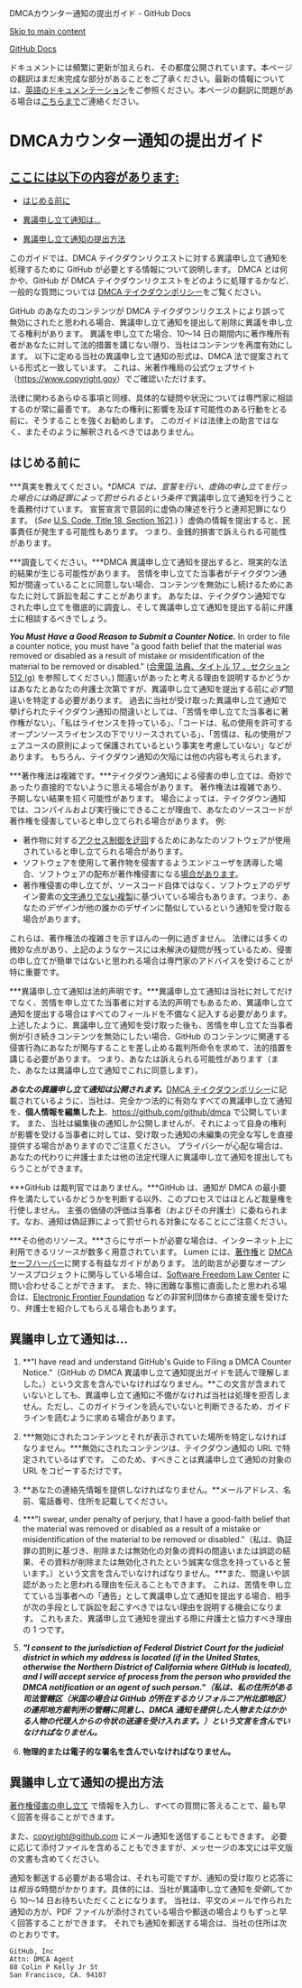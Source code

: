 DMCAカウンター通知の提出ガイド - GitHub Docs

[Skip to main content](#main-content)

[](/ja)[GitHub Docs](/ja)

ドキュメントには頻繁に更新が加えられ、その都度公開されています。本ページの翻訳はまだ未完成な部分があることをご了承ください。最新の情報については、[英語のドキュメンテーション](/en)をご参照ください。本ページの翻訳に問題がある場合は[こちらまで](https://github.com/contact?form[subject]=translation%20issue%20on%20docs.github.com&form[comments]=)ご連絡ください。

DMCAカウンター通知の提出ガイド
==========

[ここには以下の内容があります:](/site-policy/content-removal-policies/guide-to-submitting-a-dmca-counter-notice#in-this-article)
----------

* [はじめる前に](#before-you-start)

* [異議申し立て通知は...](#your-counter-notice-must)

* [異議申し立て通知の提出方法](#how-to-submit-your-counter-notice)

このガイドでは、DMCA テイクダウンリクエストに対する異議申し立て通知を処理するために GitHub が必要とする情報について説明します。 DMCA とは何かや、GitHub が DMCA テイクダウンリクエストをどのように処理するかなど、一般的な質問については [DMCA テイクダウンポリシー](/ja/articles/dmca-takedown-policy)をご覧ください。

GitHub のあなたのコンテンツが DMCA テイクダウンリクエストにより誤って無効にされたと思われる場合、異議申し立て通知を提出して削除に異議を申し立てる権利があります。 異議を申し立てた場合、10〜14 日の期間内に著作権所有者があなたに対して法的措置を講じない限り、当社はコンテンツを再度有効にします。 以下に定める当社の異議申し立て通知の形式は、DMCA 法で提案されている形式と一致しています。 これは、米著作権局の公式ウェブサイト（<https://www.copyright.gov>）でご確認いただけます。

法律に関わるあらゆる事項と同様、具体的な疑問や状況については専門家に相談するのが常に最善です。 あなたの権利に影響を及ぼす可能性のある行動をとる前に、そうすることを強くお勧めします。 このガイドは法律上の助言ではなく、またそのように解釈されるべきではありません。

[](#before-you-start)はじめる前に
----------

 ***真実を教えてください。***DMCA では、宣誓を行い、虚偽の申し立てを行った場合には*偽証罪によって罰せられるという条件で*異議申し立て通知を行うことを義務付けています。 宣誓宣言で意図的に虚偽の陳述を行うと連邦犯罪になります。 (*See* [U.S. Code, Title 18, Section 1621](https://www.gpo.gov/fdsys/pkg/USCODE-2011-title18/html/USCODE-2011-title18-partI-chap79-sec1621.htm).) ）虚偽の情報を提出すると、民事責任が発生する可能性もあります。 つまり、金銭的損害で訴えられる可能性があります。

***調査してください。***DMCA 異議申し立て通知を提出すると、現実的な法的結果が生じる可能性があります。 苦情を申し立てた当事者がテイクダウン通知が間違っていることに同意しない場合、コンテンツを無効にし続けるためにあなたに対して訴訟を起こすことがあります。 あなたは、テイクダウン通知でなされた申し立てを徹底的に調査し、そして異議申し立て通知を提出する前に弁護士に相談するべきでしょう。

***You Must Have a Good Reason to Submit a Counter Notice.*** In order to file a counter notice, you must have "a good faith belief that the material was removed or disabled as a result of mistake or misidentification of the material to be removed or disabled." ([合衆国 法典、タイトル 17 、セクション 512 (g)](https://www.copyright.gov/title17/92chap5.html#512) を参照してください。) 間違いがあったと考える理由を説明するかどうかはあなたとあなたの弁護士次第ですが、異議申し立て通知を提出する前に*必ず*間違いを特定する必要があります。 過去に当社が受け取った異議申し立て通知で挙げられたテイクダウン通知の間違いとしては、「苦情を申し立てた当事者に著作権がない」、「私はライセンスを持っている」、「コードは、私の使用を許可するオープンソースライセンスの下でリリースされている」、「苦情は、私の使用がフェアユースの原則によって保護されているという事実を考慮していない」などがあります。 もちろん、テイクダウン通知の欠陥には他の内容も考えられます。

***著作権法は複雑です。***テイクダウン通知による侵害の申し立ては、奇妙であったり直接的でないように思える場合があります。 著作権法は複雑であり、予期しない結果を招く可能性があります。 場合によっては、テイクダウン通知では、コンパイルおよび実行後にできることが理由で、あなたのソースコードが著作権を侵害していると申し立てられる場合があります。 例:

* 著作物に対する[アクセス制御を迂回](https://www.copyright.gov/title17/92chap12.html)するためにあなたのソフトウェアが使用されていると申し立てられる場合があります。
* ソフトウェアを使用して著作物を侵害するようエンドユーザを誘導した場合、ソフトウェアの配布が著作権侵害になる[場合があります](https://www.copyright.gov/docs/mgm/)。
* 著作権侵害の申し立てが、ソースコード自体ではなく、ソフトウェアのデザイン要素の[文字通りでない複製](https://en.wikipedia.org/wiki/Substantial_similarity)に基づいている場合もあります。つまり、あなたの*デザイン*が他の誰かのデザインに酷似しているという通知を受け取る場合があります。

これらは、著作権法の複雑さを示すほんの一例に過ぎません。 法律には多くの微妙な点があり、上記のようなケースには未解決の疑問が残っているため、侵害の申し立てが簡単ではないと思われる場合は専門家のアドバイスを受けることが特に重要です。

***異議申し立て通知は法的声明です。***異議申し立て通知は当社に対してだけでなく、苦情を申し立てた当事者に対する法的声明でもあるため、異議申し立て通知を提出する場合はすべてのフィールドを不備なく記入する必要があります。 上述したように、異議申し立て通知を受け取った後も、苦情を申し立てた当事者側が引き続きコンテンツを無効にしたい場合、GitHub のコンテンツに関連する侵害行為にあなたが関与することを差し止める裁判所命令を求めて、法的措置を講じる必要があります。 つまり、あなたは訴えられる可能性があります（また、あなたは異議申し立て通知でこれに同意します）。

***あなたの異議申し立て通知は公開されます。***[DMCA テイクダウンポリシー](/ja/articles/dmca-takedown-policy#d-transparency)に記載されているように、当社は、完全かつ法的に有効なすべての異議申し立て通知を、**個人情報を編集した上**、<https://github.com/github/dmca> で公開しています。 また、当社は編集後の通知しか公開しませんが、それによって自身の権利が影響を受ける当事者に対しては、受け取った通知の未編集の完全な写しを直接提供する場合がありますのでご注意ください。 プライバシーが心配な場合は、あなたの代わりに弁護士または他の法定代理人に異議申し立て通知を提出してもらうことができます。

***GitHub は裁判官ではありません。***GitHub は、通知が DMCA の最小要件を満たしているかどうかを判断する以外、このプロセスではほとんど裁量権を行使しません。 主張の価値の評価は当事者（およびその弁護士）に委ねられます。なお、通知は偽証罪によって罰せられる対象になることにご注意ください。

***その他のリソース。***さらにサポートが必要な場合は、インターネット上に利用できるリソースが数多く用意されています。 Lumen には、[著作権](https://www.lumendatabase.org/topics/5)と [DMCA セーフハーバー](https://www.lumendatabase.org/topics/14)に関する有益なガイドがあります。 法的助言が必要なオープンソースプロジェクトに関与している場合は、[Software Freedom Law Center](https://www.softwarefreedom.org/about/contact/) に問い合わせることができます。 また、特に困難な事態に直面したと思われる場合は、[Electronic Frontier Foundation](https://www.eff.org/pages/legal-assistance) などの非営利団体から直接支援を受けたり、弁護士を紹介してもらえる場合もあります。

[](#your-counter-notice-must)異議申し立て通知は...
----------

1. **"I have read and understand GitHub's Guide to Filing a DMCA Counter Notice."（GitHub の DMCA 異議申し立て通知提出ガイドを読んで理解しました。）という文言を含んでいなければなりません。**この文言が含まれていないとしても、異議申し立て通知に不備がなければ当社は処理を拒否しません。ただし、このガイドラインを読んでいないと判断できるため、ガイドラインを読むように求める場合があります。

2. ***無効にされたコンテンツとそれが表示されていた場所を特定しなければなりません。***無効にされたコンテンツは、テイクダウン通知の URL で特定されているはずです。 このため、すべきことは異議申し立て通知の対象の URL をコピーするだけです。

3. **あなたの連絡先情報を提供しなければなりません。**メールアドレス、名前、電話番号、住所を記載してください。

4. ***"I swear, under penalty of perjury, that I have a good-faith belief that the material was removed or disabled as a result of a mistake or misidentification of the material to be removed or disabled."（私は、偽証罪の罰則に基づき、削除または無効化の対象の資料の間違いまたは誤認の結果、その資料が削除または無効化されたという誠実な信念を持っていると誓います。）という文言を含んでいなければなりません。***また、間違いや誤認があったと思われる理由を伝えることもできます。 これは、苦情を申し立てている当事者への「通告」として異議申し立て通知を提出する場合、相手が次の手段として訴訟を起こすべきではない理由を説明する機会になります。 これもまた、異議申し立て通知を提出する際に弁護士と協力すべき理由の 1 つです。

5. ***"I consent to the jurisdiction of Federal District Court for the judicial district in which my address is located (if in the United States, otherwise the Northern District of California where GitHub is located), and I will accept service of process from the person who provided the DMCA notification or an agent of such person."（私は、私の住所がある司法管轄区（米国の場合は GitHub が所在するカリフォルニア州北部地区）の連邦地方裁判所の管轄に同意し、DMCA 通知を提供した人物またはかかる人物の代理人からの令状の送達を受け入れます。）という文言を含んでいなければなりません。***

6. **物理的または電子的な署名を含んでいなければなりません。**

[](#how-to-submit-your-counter-notice)異議申し立て通知の提出方法
----------

[著作権侵害の申し立て](https://github.com/contact/dmca) で情報を入力し、すべての質問に答えることで、最も早く回答を得ることができます。

また、[copyright@github.com](mailto:copyright@github.com) にメール通知を送信することもできます。 必要に応じて添付ファイルを含めることもできますが、メッセージの本文には平文版の文書も含めてください。

通知を郵送する必要がある場合は、それも可能ですが、通知の受け取りと応答には*相当な*時間がかかります。具体的には、当社が異議申し立て通知を*受領*してから 10〜14 日お待ちいただくことになります。 当社は、平文のメールで作られた通知の方が、PDF ファイルが添付されている場合や郵送の場合よりもずっと早く回答することができます。 それでも通知を郵送する場合は、当社の住所は次のとおりです。

```
GitHub, Inc
Attn: DMCA Agent
88 Colin P Kelly Jr St
San Francisco, CA. 94107

```
